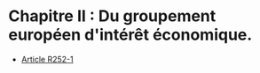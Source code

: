 # Chapitre II : Du groupement européen d'intérêt économique.

- [Article R252-1](article-r252-1.md)

